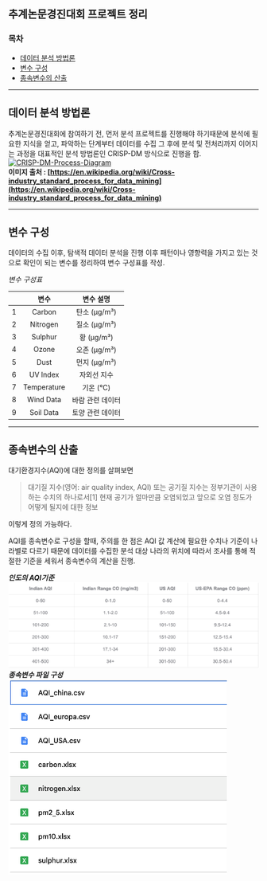 ## 추계논문경진대회 프로젝트 정리

### 목차

- [데이터 분석 방법론](#data_analysis)
- [변수 구성](#variables)
- [종속변수의 산출](#calculation)
---

## <a id="data_analysis"><b>데이터 분석 방법론</b></a>
추계논문경진대회에 참여하기 전, 먼저 분석 프로젝트를 진행해야 하기때문에 분석에 필요한 지식을 얻고, 파악하는 단계부터 데이터를 수집 그 후에 분석 및 전처리까지 이어지는 과정을 대표적인 분석 방법론인 CRISP-DM 방식으로 진행을 함.<br>
<a href="https://ibb.co/XLhRrP8"><img src="https://i.ibb.co/tK7rT6X/CRISP-DM-Process-Diagram.png" alt="CRISP-DM-Process-Diagram" border="0" width="350" height="350"></a><br>
<strong>이미지 출처 : [https://en.wikipedia.org/wiki/Cross-industry_standard_process_for_data_mining](https://en.wikipedia.org/wiki/Cross-industry_standard_process_for_data_mining)</strong>

---

## <a id="variables"><b>변수 구성</b></a>
데이터의 수집 이후, 탐색적 데이터 분석을 진행 이후 패턴이나 영향력을 가지고 있는 것으로 확인이 되는 변수를 정리하여 변수 구성표를 작성.

_변수 구성표_

| |변수|변수 설명|
|:---:|:---:|:---:|
| 1 | Carbon | 탄소 (μg/m³) |
| 2 | Nitrogen | 질소 (μg/m³) |
| 3 | Sulphur | 황 (μg/m³) |
| 4 | Ozone | 오존 (μg/m³) |
| 5 | Dust | 먼지 (μg/m³) |
| 6 | UV Index | 자외선 지수 |
| 7 | Temperature | 기온 (°C) |
| 8 | Wind Data | 바람 관련 데이터 |
| 9 | Soil Data | 토양 관련 데이터 |

---

## <a id="calculation"><b>종속변수의 산출</b></a><br>
대기환경지수(AQI)에 대한 정의를 살펴보면<br>
> 대기질 지수(영어: air quality index, AQI) 또는 공기질 지수는 정부기관이 사용하는 수치의 하나로서[1] 현재 공기가 얼마만큼 오염되었고 앞으로 오염 정도가 어떻게 될지에 대한 정보

이렇게 정의 가능하다.

AQI를 종속변수로 구성을 할때, 주의를 한 점은 AQI 값 계산에 필요한 수치나 기준이 나라별로 다르기 때문에 데이터를 수집한 분석 대상 나라의 위치에 따라서 조사를 통해 적절한 기준을 세워서 종속변수의 계산을 진행.

<strong>_인도의 AQI기준_</strong><br>
<img src="AQI_Index.png"><br>
<strong>_종속변수 파일 구성_</strong><br>
<img src="AQI_Files.png">